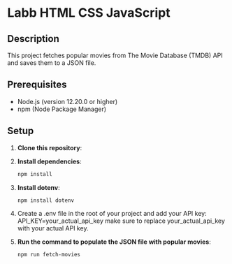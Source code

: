 # Labb HTML CSS JavaScript

## Description
This project fetches popular movies from The Movie Database (TMDB) API and saves them to a JSON file.

## Prerequisites
- Node.js (version 12.20.0 or higher)
- npm (Node Package Manager)

## Setup

1. **Clone this repository**:

2. **Install dependencies**:
   ```sh
   npm install
   ```
3. **Install dotenv**:
   ```sh
   npm install dotenv
   ```
4. Create a .env file in the root of your project and add your API key:  
      API_KEY=your_actual_api_key
make sure to replace your_actual_api_key with your actual API key.
 
5. **Run the command to populate the JSON file with popular movies**:
   ```sh
   npm run fetch-movies
   ```